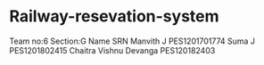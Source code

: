 # Railway-resevation-system
Team no:6
Section:G
  Name                                  SRN
Manvith J                         PES1201701774
Suma J                            PES1201802415
Chaitra Vishnu Devanga            PES120182403
